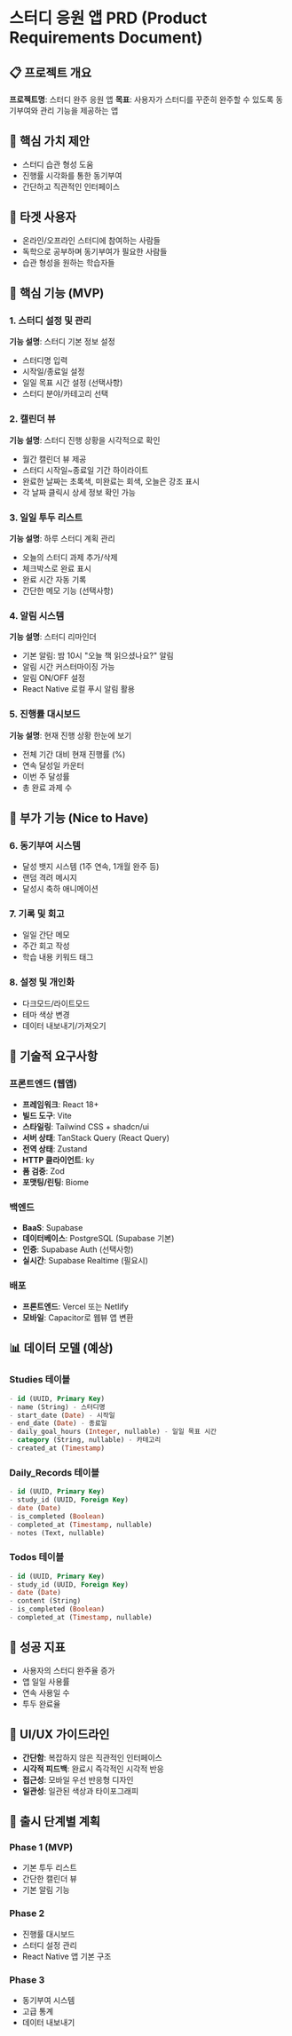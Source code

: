 # 스터디 응원 앱 PRD (Product Requirements Document)

## 📋 프로젝트 개요

**프로젝트명**: 스터디 완주 응원 앱
**목표**: 사용자가 스터디를 꾸준히 완주할 수 있도록 동기부여와 관리 기능을 제공하는 앱

## 🎯 핵심 가치 제안

- 스터디 습관 형성 도움
- 진행률 시각화를 통한 동기부여
- 간단하고 직관적인 인터페이스

## 👥 타겟 사용자

- 온라인/오프라인 스터디에 참여하는 사람들
- 독학으로 공부하며 동기부여가 필요한 사람들
- 습관 형성을 원하는 학습자들

## 🚀 핵심 기능 (MVP)

### 1. 스터디 설정 및 관리

**기능 설명**: 스터디 기본 정보 설정

- 스터디명 입력
- 시작일/종료일 설정
- 일일 목표 시간 설정 (선택사항)
- 스터디 분야/카테고리 선택

### 2. 캘린더 뷰

**기능 설명**: 스터디 진행 상황을 시각적으로 확인

- 월간 캘린더 뷰 제공
- 스터디 시작일~종료일 기간 하이라이트
- 완료한 날짜는 초록색, 미완료는 회색, 오늘은 강조 표시
- 각 날짜 클릭시 상세 정보 확인 가능

### 3. 일일 투두 리스트

**기능 설명**: 하루 스터디 계획 관리

- 오늘의 스터디 과제 추가/삭제
- 체크박스로 완료 표시
- 완료 시간 자동 기록
- 간단한 메모 기능 (선택사항)

### 4. 알림 시스템

**기능 설명**: 스터디 리마인더

- 기본 알림: 밤 10시 "오늘 책 읽으셨나요?" 알림
- 알림 시간 커스터마이징 가능
- 알림 ON/OFF 설정
- React Native 로컬 푸시 알림 활용

### 5. 진행률 대시보드

**기능 설명**: 현재 진행 상황 한눈에 보기

- 전체 기간 대비 현재 진행률 (%)
- 연속 달성일 카운터
- 이번 주 달성률
- 총 완료 과제 수

## 🎨 부가 기능 (Nice to Have)

### 6. 동기부여 시스템

- 달성 뱃지 시스템 (1주 연속, 1개월 완주 등)
- 랜덤 격려 메시지
- 달성시 축하 애니메이션

### 7. 기록 및 회고

- 일일 간단 메모
- 주간 회고 작성
- 학습 내용 키워드 태그

### 8. 설정 및 개인화

- 다크모드/라이트모드
- 테마 색상 변경
- 데이터 내보내기/가져오기

## 🔧 기술적 요구사항

### 프론트엔드 (웹앱)

- **프레임워크**: React 18+
- **빌드 도구**: Vite
- **스타일링**: Tailwind CSS + shadcn/ui
- **서버 상태**: TanStack Query (React Query)
- **전역 상태**: Zustand
- **HTTP 클라이언트**: ky
- **폼 검증**: Zod
- **포맷팅/린팅**: Biome

### 백엔드

- **BaaS**: Supabase
- **데이터베이스**: PostgreSQL (Supabase 기본)
- **인증**: Supabase Auth (선택사항)
- **실시간**: Supabase Realtime (필요시)

### 배포

- **프론트엔드**: Vercel 또는 Netlify
- **모바일**: Capacitor로 웹뷰 앱 변환

## 📊 데이터 모델 (예상)

### Studies 테이블

```sql
- id (UUID, Primary Key)
- name (String) - 스터디명
- start_date (Date) - 시작일
- end_date (Date) - 종료일
- daily_goal_hours (Integer, nullable) - 일일 목표 시간
- category (String, nullable) - 카테고리
- created_at (Timestamp)
```

### Daily_Records 테이블

```sql
- id (UUID, Primary Key)
- study_id (UUID, Foreign Key)
- date (Date)
- is_completed (Boolean)
- completed_at (Timestamp, nullable)
- notes (Text, nullable)
```

### Todos 테이블

```sql
- id (UUID, Primary Key)
- study_id (UUID, Foreign Key)
- date (Date)
- content (String)
- is_completed (Boolean)
- completed_at (Timestamp, nullable)
```

## 🎯 성공 지표

- 사용자의 스터디 완주율 증가
- 앱 일일 사용률
- 연속 사용일 수
- 투두 완료율

## 📱 UI/UX 가이드라인

- **간단함**: 복잡하지 않은 직관적인 인터페이스
- **시각적 피드백**: 완료시 즉각적인 시각적 반응
- **접근성**: 모바일 우선 반응형 디자인
- **일관성**: 일관된 색상과 타이포그래피

## 🚦 출시 단계별 계획

### Phase 1 (MVP)

- 기본 투두 리스트
- 간단한 캘린더 뷰
- 기본 알림 기능

### Phase 2

- 진행률 대시보드
- 스터디 설정 관리
- React Native 앱 기본 구조

### Phase 3

- 동기부여 시스템
- 고급 통계
- 데이터 내보내기
